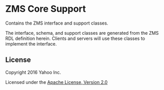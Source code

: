 ZMS Core Support
================

Contains the ZMS interface and support classes.

The interface, schema, and support classes are generated from the ZMS RDL definition herein. Clients and servers will use these classes to implement the interface.

## License

Copyright 2016 Yahoo Inc.

Licensed under the [Apache License, Version 2.0](http://www.apache.org/licenses/LICENSE-2.0)
